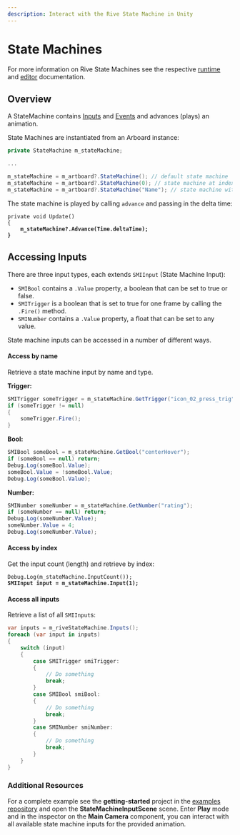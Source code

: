 ```yaml
---
description: Interact with the Rive State Machine in Unity
---
```


# State Machines

For more information on Rive State Machines see the respective [runtime](../../runtimes/state-machines.md) and [editor](../../editor/state-machine/) documentation.

## Overview

A StateMachine contains [Inputs](state-machines.md#accessing-inputs) and [Events](rive-events.md) and advances (plays) an animation.

State Machines are instantiated from an Arboard instance:

```csharp
private StateMachine m_stateMachine;

...

m_stateMachine = m_artboard?.StateMachine(); // default state machine
m_stateMachine = m_artboard?.StateMachine(0); // state machine at index
m_stateMachine = m_artboard?.StateMachine("Name"); // state machine with name
```

The state machine is played by calling `advance` and passing in the delta time:

<pre class="language-csharp"><code class="lang-csharp">private void Update()
{
<strong>    m_stateMachine?.Advance(Time.deltaTime);
</strong><strong>}
</strong></code></pre>

## Accessing Inputs

There are three input types, each extends `SMIInput` (State Machine Input):

* `SMIBool` contains a `.Value` property, a boolean that can be set to true or false.
* `SMITrigger` is a boolean that is set to true for one frame by calling the `.Fire()` method.
* `SMINumber` contains a `.Value` property, a float that can be set to any value.

State machine inputs can be accessed in a number of different ways.

#### Access by name

Retrieve a state machine input by name and type.

**Trigger:**

```csharp
SMITrigger someTrigger = m_stateMachine.GetTrigger("icon_02_press_trig");
if (someTrigger != null)
{
    someTrigger.Fire();
}
```

**Bool:**

```csharp
SMIBool someBool = m_stateMachine.GetBool("centerHover");
if (someBool == null) return;
Debug.Log(someBool.Value);
someBool.Value = !someBool.Value;
Debug.Log(someBool.Value);
```

**Number:**

```csharp
SMINumber someNumber = m_stateMachine.GetNumber("rating");
if (someNumber == null) return;
Debug.Log(someNumber.Value);
someNumber.Value = 4;
Debug.Log(someNumber.Value);
```

#### Access by index

Get the input count (length) and retrieve by index:

<pre class="language-csharp"><code class="lang-csharp">Debug.Log(m_stateMachine.InputCount());
<strong>SMIInput input = m_stateMachine.Input(1);
</strong></code></pre>

#### Access all inputs

Retrieve a list of all `SMIInput`s:

```csharp
var inputs = m_riveStateMachine.Inputs();
foreach (var input in inputs)
{
    switch (input)
    {
        case SMITrigger smiTrigger:
        {
            // Do something
            break;
        }
        case SMIBool smiBool:
        {
            // Do something
            break;
        }
        case SMINumber smiNumber:
        {
            // Do something
            break;
        }
    }
}
```

### Additional Resources

For a complete example see the **getting-started** project in the [examples repository](https://github.com/rive-app/rive-unity-examples) and open the **StateMachineInputScene** scene. Enter **Play** mode and in the inspector on the **Main Camera** component, you can interact with all available state machine inputs for the provided animation.
